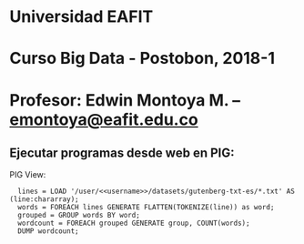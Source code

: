 # Universidad EAFIT
# Curso Big Data - Postobon, 2018-1
# Profesor: Edwin Montoya M. – emontoya@eafit.edu.co

## Ejecutar programas desde web en PIG:

PIG View:

      lines = LOAD '/user/<<username>>/datasets/gutenberg-txt-es/*.txt' AS (line:chararray);
      words = FOREACH lines GENERATE FLATTEN(TOKENIZE(line)) as word;
      grouped = GROUP words BY word;
      wordcount = FOREACH grouped GENERATE group, COUNT(words);
      DUMP wordcount;
